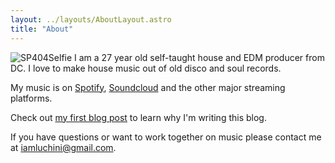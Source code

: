 ```yaml
---
layout: ../layouts/AboutLayout.astro
title: "About"
---
```

![SP404Selfie](/assets/sp404selfie.JPG)
I am a 27 year old self-taught house and EDM producer from DC. I love to make house music out of old disco and soul records. 

My music is on [Spotify](https://open.spotify.com/artist/0VczFIsniW6UT5LKSipiuj?si=l5P7GVD1Q6SEDotLbrVxzQ), [Soundcloud](https://on.soundcloud.com/ECHLM) and the other major streaming platforms.



Check out [my first blog post](./posts/welcome-to-my-producer-journal/) to learn why I'm writing this blog.

If you have questions or want to work together on music please contact me at iamluchini@gmail.com.